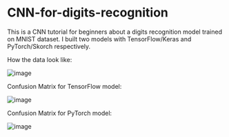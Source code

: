 # CNN-for-digits-recognition
This is a CNN tutorial for beginners about a digits recognition model trained on MNIST dataset. I built two models with TensorFlow/Keras and PyTorch/Skorch respectively.

How the data look like:

![image](https://github.com/hanfei1986/CNN-for-digits-recognition/assets/59255164/0dcf41a3-0aab-4e53-af34-22b544dbc45a)

Confusion Matrix for TensorFlow model:

![image](https://github.com/hanfei1986/CNN-for-digits-recognition/assets/59255164/089e0b4c-1bbe-4d61-ba98-4e55026b60ad)

Confusion Matrix for PyTorch model:

![image](https://github.com/hanfei1986/CNN-for-digits-recognition/assets/59255164/259da076-0bc4-4f96-86ba-a18a4b6982b4)





